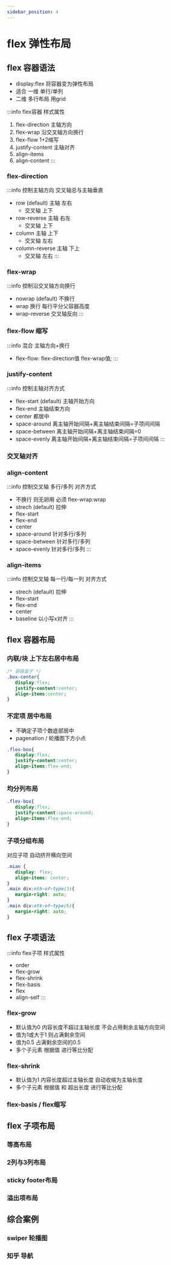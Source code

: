 ```yaml
---
sidebar_position: 4
---
```


# flex 弹性布局

## flex 容器语法
- display:flex 将容器变为弹性布局
- 适合 一维 单行/单列
- 二维 多行布局 用grid

:::info flex容器 样式属性
1. flex-direction 主轴方向
2. flex-wrap 沿交叉轴方向换行
3. flex-flow 1+2缩写
4. justify-content 主轴对齐
5. align-items
6. align-content
:::

### flex-direction
:::info 控制主轴方向 交叉轴总与主轴垂直
- row (default) 主轴 左右
  - 交叉轴 上下
- row-reverse 主轴 右左
  - 交叉轴 上下
- column 主轴 上下
  - 交叉轴 左右
- column-reverse 主轴 下上
  - 交叉轴 左右
:::

### flex-wrap
:::info 控制沿交叉轴方向换行
- nowrap (default) 不换行
- wrap 换行 每行平分父容器高度
- wrap-reverse 交叉轴反向
:::

### flex-flow 缩写
:::info 混合 主轴方向+换行
- flex-flow: flex-direction值 flex-wrap值;
:::

### justify-content 
:::info 控制主轴对齐方式
- flex-start (default) 主轴开始方向
- flex-end 主轴结束方向
- center 都居中
- space-around 离主轴开始间隔+离主轴结束间隔=子项间间隔
- space-between 离主轴开始间隔+离主轴结束间隔=0
- space-evenly 离主轴开始间隔+离主轴结束间隔=子项间间隔
:::
### 交叉轴对齐
### align-content
:::info 控制交叉轴 多行/多列 对齐方式
- 不换行 则无卵用 必须 flex-wrap:wrap
- strech (default) 拉伸
- flex-start
- flex-end 
- center 
- space-around 针对多行/多列
- space-between 针对多行/多列 
- space-evenly 针对多行/多列
:::
### align-items
:::info 控制交叉轴 每一行/每一列 对齐方式
- strech (default) 拉伸
- flex-start
- flex-end 
- center 
- baseline 以小写x对齐
:::

## flex 容器布局
### 内联/块 上下左右居中布局
```css
/* 容器盒子 */
.box-center{
   display:flex;
   justify-content:center;
   align-items:center;
}
```
### 不定项 居中布局
- 不确定子项个数底部居中 
- pagenation / 轮播图下方小点

```css
.flex-box{
   display:flex;
   justify-content:center;
   align-items:flex-end;
}
```
### 均分列布局
```css 手机底部 导航栏
.flex-box{
   display:flex;
   justify-content:space-around;
   align-items:flex-end;
}
```
### 子项分组布局
对应子项 自动挤开横向空间
```css
.mian {
   display: flex;
   align-items: center;
}
.main div:nth-of-type(3){
   margin-right: auto;
}
.main div:nth-of-type(6){
   margin-right: auto;
}
```

## flex 子项语法
:::info flex子项 样式属性
- order
- flex-grow
- flex-shrink
- flex-basis
- flex
- align-self
:::

### flex-grow
- 默认值为0 内容长度不超过主轴长度 不会占用剩余主轴方向空间
- 值为1或大于1 则占满剩余空间
- 值为0.5 占满剩余空间的0.5
- 多个子元素 根据值 进行等比分配

### flex-shrink
- 默认值为1 内容长度超过主轴长度 自动收缩为主轴长度
- 多个子元素 根据值 和 超出长度 进行等比分配

### flex-basis / flex缩写

## flex 子项布局
### 等高布局
### 2列与3列布局
### sticky footer布局
### 溢出项布局

## 综合案例
### swiper 轮播图
### 知乎 导航